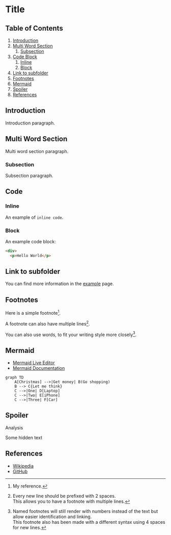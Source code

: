 # Title

## Table of Contents

1. [Introduction](#introduction)
2. [Multi Word Section](#multi-word-section)
   1. [Subsection](#subsection)
3. [Code Block](#code)
   1. [Inline](#inline)
   2. [Block](#block)
5. [Link to subfolder](#link-to-subfolder)
6. [Footnotes](#footnotes)
7. [Mermaid](#mermaid)
8. [Spoiler](#spoiler)
9. [References](#references)

## Introduction

Introduction paragraph.

## Multi Word Section

Multi word section paragraph.

### Subsection

Subsection paragraph.

## Code

### Inline

An example of `inline code`. 

### Block

An example code block:

```html
<div>
  <p>Hello World</p>
```

## Link to subfolder

You can find more information in the [example](docs/example.md) page.

## Footnotes

Here is a simple footnote[^1].

A footnote can also have multiple lines[^2].  

You can also use words, to fit your writing style more closely[^note].

[^1]: My reference.
[^2]: Every new line should be prefixed with 2 spaces.  
  This allows you to have a footnote with multiple lines.
[^note]:
    Named footnotes will still render with numbers instead of the text but allow easier identification and linking.  
    This footnote also has been made with a different syntax using 4 spaces for new lines.

## Mermaid

* [Mermaid Live Editor](https://mermaid.live/)
* [Mermaid Documentation](https://mermaid-js.github.io/mermaid/#/n00b-gettingStarted)

```mermaid
graph TD
    A[Christmas] -->|Get money| B(Go shopping)
    B --> C{Let me think}
    C -->|One| D[Laptop]
    C -->|Two| E[iPhone]
    C -->|Three| F[Car]
```

## Spoiler

<spoiler>
  <summary> Analysis </summary>
   
   Some hidden text
   
</spoiler>

## References

- [Wikipedia](https://en.wikipedia.org/wiki/Markdown)
- [GitHub](https://github.com)
